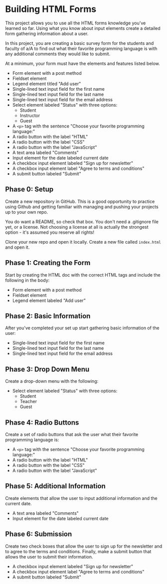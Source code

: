 # Building HTML Forms

This project allows you to use all the HTML forms knowledge you've learned so far. Using what you know about input elements create a detailed form gathering information about a user.

In this project, you are creating a basic survey form for the students and faculty of a/A to find out what their favorite programming language is with any additional comments they would like to submit.

At a minimum, your form must have the elements and features listed below.

- Form element with a post method
- Fieldset element
- Legend element titled "Add user"
- Single-lined text input field for the first name
- Single-lined text input field for the last name
- Single-lined text input field for the email address
- Select element labeled "Status" with three options:
  - Student
  - Instructor
  - Guest
- A `<p>` tag with the sentence "Choose your favorite programming language:"
- A radio button with the label "HTML"
- A radio button with the label "CSS"
- A radio button with the label "JavaScript"
- A text area labeled "Comments"
- Input element for the date labeled current date
- A checkbox input element labeled "Sign up for newsletter"
- A checkbox input element label "Agree to terms and conditions"
- A submit button labeled "Submit"

## Phase 0: Setup

Create a new repository in GitHub. This is a good opportunity to practice using Github and getting familiar with managing and pushing your projects up to your own repo.

You do want a README, so check that box. You don't need a .gitignore file yet, or a license. Not choosing a license at all is actually the strongest option - it's assumed you reserve all rights!

Clone your new repo and open it locally. Create a new file called `index.html` and open it.

## Phase 1: Creating the Form

Start by creating the HTML doc with the correct HTML tags and include the following in the body:

- Form element with a post method
- Fieldset element
- Legend element labeled "Add user"

## Phase 2: Basic Information

After you've completed your set up start gathering basic information of the user:

- Single-lined text input field for the first name
- Single-lined text input field for the last name
- Single-lined text input field for the email address

## Phase 3: Drop Down Menu

Create a drop-down menu with the following:

- Select element labeled "Status" with three options:
  - Student
  - Teacher
  - Guest

## Phase 4: Radio Buttons

Create a set of radio buttons that ask the user what their favorite programming language is:

- A `<p>` tag with the sentence "Choose your favorite programming language:"
- A radio button with the label "HTML"
- A radio button with the label "CSS"
- A radio button with the label "JavaScript"

## Phase 5: Additional Information

Create elements that allow the user to input additional information and the current date.

- A text area labeled "Comments"
- Input element for the date labeled current date

## Phase 6: Submission

Create two check boxes that allow the user to sign up for the newsletter and to agree to the terms and conditions. Finally, make a submit button that allows the user to submit their information.

- A checkbox input element labeled "Sign up for newsletter"
- A checkbox input element label "Agree to terms and conditions"
- A submit button labeled "Submit"
